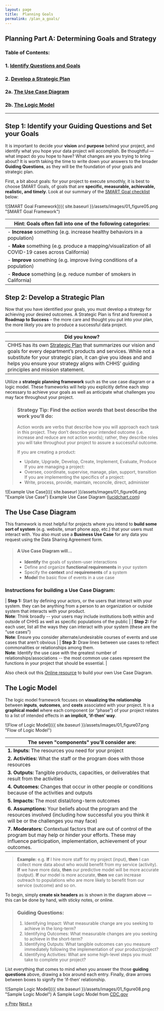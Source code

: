 ```yaml
---
layout: page
title: 	Planning Goals 
permalink: /plan_a_goals/
---
```

## Planning Part A: Determining Goals and Strategy

### Table of Contents:
###   1. [Identify Questions and Goals](#goals "goals & objectives")
###   2. [Develop a Strategic Plan](#strategicplan "Strategic Plan")
###   2a. [The Use Case Diagram](#usecase "Use Case Diagram")
###   2b. [The Logic Model](#logicmodel "Logic Model")

___

## <a name="goals"></a> Step 1: Identify your Guiding Questions and Set your Goals

It is important to decide your **vision** and **purpose** behind your project, and identify what you hope your data project will accomplish. Be thoughtful — what impact do you hope to have? What changes are you trying to bring about? It is worth taking the time to write down your answers to the broader **Guiding Questions**, as they will be the foundation of your goals and strategic plan.   

First, a bit about goals: for your project to execute smoothly, it is best to choose  SMART Goals, of goals that are **specific, measurable, achievable, realistic, and timely**. Look at our summary of the [SMART Goal checklist](https://www.mindtools.com/pages/article/smart-goals.htm) below:

![SMART Goal Framework]({{ site.baseurl }}/assets/images/01_figure05.png "SMART Goal Framework")

| **Hint:** Goals often fall into one of the following categories: |
|---------|
| - **Increase** something (e.g. increase healthy behaviors in a population) |
| - **Make** something  (e.g. produce a mapping/visualization of all COVID-19 cases across California) |
| - **Improve** something (e.g. improve living conditions of a population) |
| - **Reduce** something (e.g. reduce number of smokers in California) |

## <a name="strategicplan"></a> Step 2: Develop a Strategic Plan

Now that you have identified your goals, you must develop a strategy for achieving your desired outcomes. A Strategic Plan is first and foremost a **Roadmap to Success** – the more care and thought you put into your plan, the more likely you are to produce a successful data project.

| Did you know? |
|--------|
| CHHS has its own [Strategic Plan](https://chhsdata.github.io/dataplaybook/documents/CHHS%20Information%20Strategic%20Plan%202016.pdf) that summarizes our vision and goals for every department’s products and services. While not a substitute for your strategic plan, it can give you ideas and and helps you ensure your strategy aligns with CHHS’ guiding principles and mission statement. |

Utilize a **strategic planning framework** such as the use case diagram or a logic model. These frameworks will help you explicitly define each step necessary to achieve your goals as well as anticipate what challenges you may face throughout your project.

>### **Strategy Tip:** Find the *action words* that best describe the work you’ll do:
>
>Action words are verbs that describe how you will approach each task in this project. They don’t describe your intended outcome (i.e. increase and reduce are not action words); rather, they describe roles you will take throughout your project to assure a successful outcome. 
>
>If you are creating a product:
>  * Update, Upgrade, Develop, Create, Implement, Evaluate, Produce
>If you are managing a project:
>  * Oversee, coordinate, supervise, manage, plan, support, transition
>If you  are implementing the specifics of a project:
>  * Write, process, provide, maintain, reconcile, direct, administer

![Example Use Case]({{ site.baseurl }}/assets/images/01_figure06.png "Example Use Case")
Example Use Case Diagram ([lucidchart.com](https://www.lucidchart.com/pages/uml-use-case-diagram))

## <a name="usecase"></a> The Use Case Diagram

This framework is most helpful for projects where you intend to **build some sort of system** (e.g. website, smart phone app, etc.) that your users must interact with. You also must use a **Business Use Case** for any data you request using the Data Sharing Agreement form. 

>#### A Use Case Diagram will…
>  * **Identify** the goals of system-user interactions
>  * Define and organize **functional requirements** in your system
>  * Specify the **context** and **requirements** of a system
>  * **Model** the basic flow of events in a use case

### Instructions for building a Use Case Diagram:

| **Step 1:** Start by defining your actors, or the users that interact with your system. they can be anything from a person to an organization or outside system that interacts with your product. <br /> **Note**: Think broadly -- your users may include institutions both within and outside of CHHS as well as specific populations of the public |
| **Step 2:** For each user, list all the ways they can interact with your system (these are the “use cases”) <br /> **Note**: Ensure you consider alternate/undesirable courses of events and use cases that aren’t obvious |
| **Step 3:** Draw lines between use cases to reflect commonalities or relationships among them. <br /> **Note**: Identify the use case with the greatest number of relationships/associations -- the most common use cases represent the functions in your project that should be essential. |

Also check out this [Online resource](https://online.visual-paradigm.com/diagrams/solutions/free-use-case-diagram-tool/) to build your own Use Case Diagram.

## <a name="logicmodel"></a> The Logic Model

The logic model framework focuses on **visualizing the relationship** between **inputs**, **outcomes**, and **costs** associated with your project. It is a **graphical model** where each component (or “phase”) of your project relates to a list of intended effects in **an implicit, ‘if-then’ way**. 

![Flow of Logic Model]({{ site.baseurl }}/assets/images/01_figure07.png "Flow of Logic Model")

|The seven "components" you’ll consider are:|
|-----------|
| **1. Inputs:** The resources you need for your project |
| **2. Activities:** What the staff or the program does with those resources |
| **3. Outputs:** Tangible products, capacities, or deliverables that result from the activities |
| **4. Outcomes:** Changes that occur in other people or conditions because of the activities and outputs |
| **5. Impacts:** The most distal/long-term outcomes |
| **6. Assumptions:** Your beliefs about the program and the resources involved (including how successful you you think it will be or the challenges you may face) |
| **7. Moderators:** Contextual factors that are out of control of the program but may help or hinder your efforts. These may influence participation, implementation, achievement of your outcomes. |

> **Example:** 
>e.g. **If** I hire more staff for my project (input), **then** I can collect more data about who would benefit from my service (activity). **If** we have more data, **then** our predictive model will be more accurate (output). **If** our model is more accurate, **then** we can increase outreach to populations who are more likely to benefit from our service (outcome) and so on. 

To begin, simply **create six headers** as is shown in the diagram above — this can be done by hand, with sticky notes, or online. 

>### Guiding Questions:
>1. Identifying Impact: What measurable change are you seeking to achieve in the long-term?
>2. Identifying Outcomes: What measurable changes are you seeking to achieve in the short-term? 
>3. Identifying Outputs: What tangible outcomes can you measure immediately following the implementation of your product/project?
>4. Identifying Activities: What are some high-level steps you must take to complete your project?

List everything that comes to mind when you answer the those **guiding questions** above, drawing a box around each entry. Finally, draw arrows between boxes to signify the ‘if-then’ relationship.

![Sample Logic Model]({{ site.baseurl }}/assets/images/01_figure08.png "Sample Logic Model")
A Sample Logic Model from [CDC.gov](https://www.cdc.gov/dhdsp/docs/logic_model.pdf)


<!-- Pagination -->
<div class="pagination">
  <a class="pagination-item older" href="{{ site.baseurl }}/plan">&laquo; Prev</a>
  <a class="pagination-item newer" href="{{ site.baseurl }}/plan_b_collect">Next &raquo;</a>
</div>
